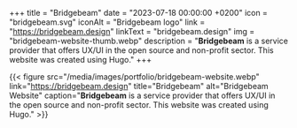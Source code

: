 +++
title = "Bridgebeam"
date = "2023-07-18 00:00:00 +0200"
icon = "bridgebeam.svg"
iconAlt = "Bridgebeam logo"
link = "https://bridgebeam.design"
linkText = "bridgebeam.design"
img = "bridgebeam-website-thumb.webp"
description = "**Bridgebeam** is a service provider that offers UX/UI in the open source and non-profit sector. This website was created using Hugo."
+++

{{< figure src="/media/images/portfolio/bridgebeam-website.webp" link="https://bridgebeam.design" title="Bridgebeam" alt="Bridgebeam Website" caption="**Bridgebeam** is a service provider that offers UX/UI in the open source and non-profit sector. This website was created using Hugo." >}}